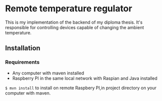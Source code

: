 # Remote temperature regulator

This is my implementation of the backend of my diploma thesis. It's responsible for controlling devices capable of changing the ambient temperature.

## Installation

### Requirements
* Any computer with maven installed
* Raspberry PI in the same local network with Raspian and Java installed

`$ mvn install` to install on remote Raspbery PI,in project directory on your computer with maven.

##